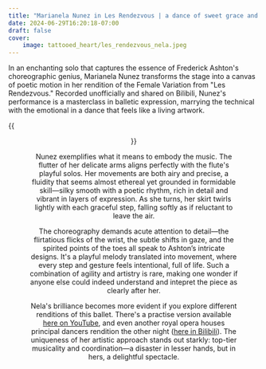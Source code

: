 ```yaml
---
title: "Marianela Nunez in Les Rendezvous | a dance of sweet grace and precision"
date: 2024-06-29T16:20:18-07:00
draft: false
cover: 
    image: tattooed_heart/les_rendezvous_nela.jpeg
---
```


In an enchanting solo that captures the essence of Frederick Ashton's choreographic genius, Marianela Nunez transforms the stage into a canvas of poetic motion in her rendition of the Female Variation from "Les Rendezvous." Recorded unofficially and shared on Bilibili, Nunez's performance is a masterclass in balletic expression, marrying the technical with the emotional in a dance that feels like a living artwork.

{{<figure align="center" src="/tattooed_heart/les_rendezvous_nela.jpeg" caption="The dance is light-heartedly sweet. Nela showed of her brilliance in mastering the emotion while displaying superior technique. [Watch here.](https://www.bilibili.com/video/BV1Ux4y147nz/?share_source=copy_web&vd_source=7d9988cd6152d87ab6877f7dea245a0b)">}}

Nunez exemplifies what it means to embody the music. The flutter of her delicate arms aligns perfectly with the flute's playful solos. Her movements are both airy and precise, a fluidity that seems almost ethereal yet grounded in formidable skill—silky smooth with a poetic rhythm, rich in detail and vibrant in layers of expression. As she turns, her skirt twirls lightly with each graceful step, falling softly as if reluctant to leave the air.

The choreography demands acute attention to detail—the flirtatious flicks of the wrist, the subtle shifts in gaze, and the spirited points of the toes all speak to Ashton’s intricate designs. It's a playful melody translated into movement, where every step and gesture feels intentional, full of life. Such a combination of agility and artistry is rare, making one wonder if anyone else could indeed understand and intepret the piece as clearly after her.

Nela's brilliance becomes more evident if you explore different renditions of this ballet. There's a practise version available [here on YouTube](https://youtu.be/Mib9bxGQz7k?si=ZBn0xAOJ-6m7fVFZ&t=1451), and even another royal opera houses principal dancers rendition the other night ([here in Bilibili](https://www.bilibili.com/video/BV1Lx4y1t76E/?share_source=copy_web&vd_source=7d9988cd6152d87ab6877f7dea245a0b)). The uniqueness of her artistic approach stands out starkly: top-tier musicality and coordination—a disaster in lesser hands, but in hers, a delightful spectacle.


